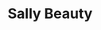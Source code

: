 ---
title: "Sally Beauty"
url: /chicago/sally-beauty-west-irving-park-road/
shop: hairdresser supply
---